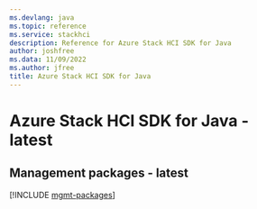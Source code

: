 ```yaml
---
ms.devlang: java
ms.topic: reference
ms.service: stackhci
description: Reference for Azure Stack HCI SDK for Java
author: joshfree
ms.data: 11/09/2022
ms.author: jfree
title: Azure Stack HCI SDK for Java
---
```

# Azure Stack HCI SDK for Java - latest

## Management packages - latest
[!INCLUDE [mgmt-packages](stack-hci-mgmt-index.md)]